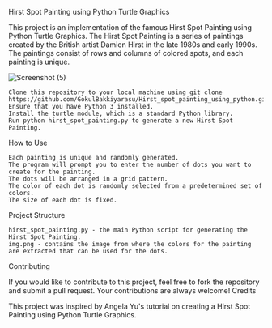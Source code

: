 Hirst Spot Painting using Python Turtle Graphics

This project is an implementation of the famous Hirst Spot Painting using Python Turtle Graphics. The Hirst Spot Painting is a series of paintings created by the British artist Damien Hirst in the late 1980s and early 1990s. The paintings consist of rows and columns of colored spots, and each painting is unique.

![Screenshot (5)](https://user-images.githubusercontent.com/87391223/229877913-e192c187-4c6a-4504-af47-3a5b3f46fa41.png)


    Clone this repository to your local machine using git clone https://github.com/GokulBakkiyarasu/Hirst_spot_painting_using_python.git
    Ensure that you have Python 3 installed.
    Install the turtle module, which is a standard Python library.
    Run python hirst_spot_painting.py to generate a new Hirst Spot Painting.

How to Use

    Each painting is unique and randomly generated.
    The program will prompt you to enter the number of dots you want to create for the painting.
    The dots will be arranged in a grid pattern.
    The color of each dot is randomly selected from a predetermined set of colors.
    The size of each dot is fixed.

Project Structure

    hirst_spot_painting.py - the main Python script for generating the Hirst Spot Painting.
    img.png - contains the image from where the colors for the painting are extracted that can be used for the dots.

Contributing

If you would like to contribute to this project, feel free to fork the repository and submit a pull request. Your contributions are always welcome!
Credits

This project was inspired by Angela Yu's tutorial on creating a Hirst Spot Painting using Python Turtle Graphics.
